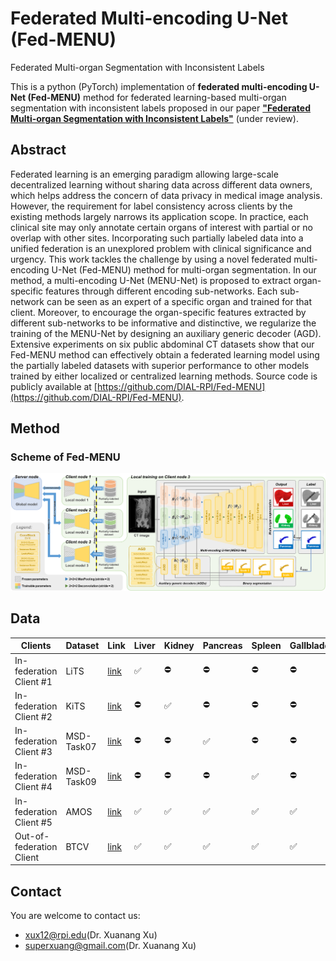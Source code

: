 # Federated Multi-encoding U-Net (Fed-MENU)
Federated Multi-organ Segmentation with Inconsistent Labels

This is a python (PyTorch) implementation of **federated multi-encoding U-Net (Fed-MENU)** method for federated learning-based multi-organ segmentation with inconsistent labels proposed in our paper [**"Federated Multi-organ Segmentation with Inconsistent Labels"**](https://arxiv.org/abs/2206.07156) (under review).


## Abstract
Federated learning is an emerging paradigm allowing large-scale decentralized learning without sharing data across different data owners, which helps address the concern of data privacy in medical image analysis. However, the requirement for label consistency across clients by the existing methods largely narrows its application scope. In practice, each clinical site may only annotate certain organs of interest with partial or no overlap with other sites. Incorporating such partially labeled data into a unified federation is an unexplored problem with clinical significance and urgency. This work tackles the challenge by using a novel federated multi-encoding U-Net (Fed-MENU) method for multi-organ segmentation. In our method, a multi-encoding U-Net (MENU-Net) is proposed to extract organ-specific features through different encoding sub-networks. Each sub-network can be seen as an expert of a specific organ and trained for that client. Moreover, to encourage the organ-specific features extracted by different sub-networks to be informative and distinctive, we regularize the training of the MENU-Net by designing an auxiliary generic decoder (AGD). Extensive experiments on six public abdominal CT datasets show that our Fed-MENU method can effectively obtain a federated learning model using the partially labeled datasets with superior performance to other models trained by either localized or centralized learning methods. Source code is publicly available at [https://github.com/DIAL-RPI/Fed-MENU](https://github.com/DIAL-RPI/Fed-MENU).

## Method
### Scheme of Fed-MENU
<img src="./fig1.png"/>

## Data
Clients | Dataset | Link | Liver     | Kidney    | Pancreas  | Spleen    | Gallbladder
---     | ---     | ---  | ---       | ---       | ---       | ---       | ---       
In-federation Client #1 | LiTS | [link](https://competitions.codalab.org/competitions/17094) | :white_check_mark: | :no_entry: | :no_entry: | :no_entry: | :no_entry:
In-federation Client #2 | KiTS | [link](https://kits19.grand-challenge.org/home/) | :no_entry: | :white_check_mark: | :no_entry: | :no_entry: | :no_entry:
In-federation Client #3 | MSD-Task07 | [link](http://medicaldecathlon.com/) | :no_entry: | :no_entry: | :white_check_mark: | :no_entry: | :no_entry:
In-federation Client #4 | MSD-Task09 | [link](http://medicaldecathlon.com/) | :no_entry: | :no_entry: | :no_entry: | :white_check_mark: | :no_entry:
In-federation Client #5 | AMOS | [link](https://amos22.grand-challenge.org/) | :white_check_mark: | :white_check_mark: | :white_check_mark: | :white_check_mark: | :white_check_mark:
Out-of-federation Client  | BTCV | [link](https://www.synapse.org/\#!Synapse:syn3193805/wiki/89480) | :white_check_mark: | :white_check_mark: | :white_check_mark: | :white_check_mark: | :white_check_mark:

## Contact
You are welcome to contact us:  
  - [xux12@rpi.edu](mailto:xux12@rpi.edu)(Dr. Xuanang Xu)  
  - [superxuang@gmail.com](mailto:superxuang@gmail.com)(Dr. Xuanang Xu)
